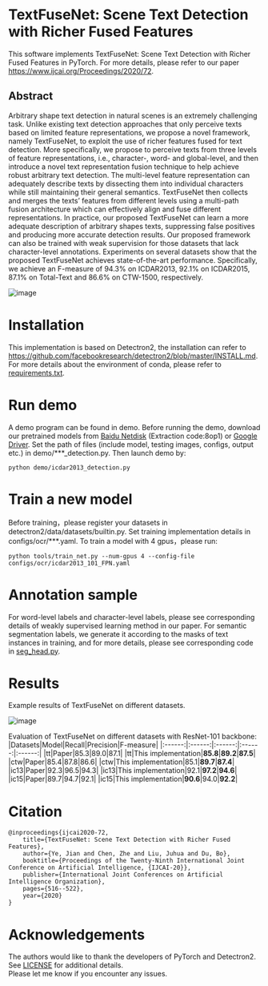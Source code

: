 # TextFuseNet: Scene Text Detection with Richer Fused Features
This software implements TextFuseNet: Scene Text Detection with Richer Fused Features in PyTorch. For more details, please refer to our paper https://www.ijcai.org/Proceedings/2020/72.

## Abstract
Arbitrary shape text detection in natural scenes is an extremely challenging task. Unlike existing text detection approaches that only perceive texts based on limited feature representations, we propose a novel framework, namely TextFuseNet, to exploit the use of richer features fused for text detection. More specifically, we propose to perceive texts from three levels of feature representations, i.e., character-, word- and global-level, and then introduce a novel text representation fusion technique to help achieve robust arbitrary text detection. The multi-level feature representation can adequately describe texts by dissecting them into individual characters while still maintaining their general semantics. TextFuseNet then collects and merges the texts’ features from different levels using a multi-path fusion architecture which can effectively align and fuse different representations. In practice, our proposed TextFuseNet can learn a more adequate description of arbitrary shapes texts, suppressing false positives and producing more accurate detection results. Our proposed framework can also be trained with weak supervision for those datasets that lack character-level annotations. Experiments on several datasets show that the proposed TextFuseNet achieves state-of-the-art performance. Specifically, we achieve an F-measure of 94.3% on ICDAR2013, 92.1% on ICDAR2015, 87.1% on Total-Text and 86.6% on CTW-1500, respectively.

![image](https://github.com/ying09/TextFuseNet.pytorch/blob/master/TextFuseNet.jpg)

# Installation
This implementation is based on Detectron2, the installation can refer to https://github.com/facebookresearch/detectron2/blob/master/INSTALL.md.
For more details about the environment of conda, please refer to [requirements.txt](https://github.com/ying09/TextFuseNet/blob/master/requirements.txt).

# Run demo
A demo program can be found in demo. Before running the demo, download our pretrained models from [Baidu Netdisk](https://pan.baidu.com/s/1wSjZPRh3SL1rpNMtZSHodQ) (Extraction code:8op1) or [Google Driver](https://drive.google.com/drive/folders/18Ll-3bAmi4CR2eGTuM-j6fkMrSAaBV4Z?usp=sharing). Set the path of files (include model, testing images, configs, output etc.) in demo/***_detection.py.  Then launch demo by:
    
    python demo/icdar2013_detection.py

# Train a new model
Before training，please register your datasets in detectron2/data/datasets/builtin.py. Set training implementation details in configs/ocr/***.yaml.  To train a model with 4 gpus，please run:

    python tools/train_net.py --num-gpus 4 --config-file configs/ocr/icdar2013_101_FPN.yaml

# Annotation sample
For word-level labels and character-level labels, please see corresponding details of weakly supervised learning method in our paper. 
For semantic segmentation labels, we generate it according to the masks of text instances in training, and for more details, please see corresponding code in [seg_head.py](https://github.com/ying09/TextFuseNet/blob/master/detectron2/modeling/roi_heads/seg_head.py).

# Results
Example results of TextFuseNet on different datasets.

![image](https://github.com/ying09/TextFuseNet/blob/master/example_results.png)

Evaluation of TextFuseNet on different datasets with ResNet-101 backbone:
|Datasets|Model|Recall|Precision|F-measure|
|:------:|:------:|:------:|:------:|:------:|
|tt|Paper|85.3|89.0|87.1|
|tt|This implementation|__85.8__|__89.2__|__87.5__|
|ctw|Paper|85.4|87.8|86.6|
|ctw|This implementation|85.1|__89.7__|__87.4__|
|ic13|Paper|92.3|96.5|94.3|
|ic13|This implementation|92.1|__97.2__|__94.6__|
|ic15|Paper|89.7|94.7|92.1|
|ic15|This implementation|__90.6__|94.0|__92.2__|

# Citation
    @inproceedings{ijcai2020-72,  
        title={TextFuseNet: Scene Text Detection with Richer Fused Features},  
        author={Ye, Jian and Chen, Zhe and Liu, Juhua and Du, Bo},   
        booktitle={Proceedings of the Twenty-Ninth International Joint Conference on Artificial Intelligence, {IJCAI-20}},     
        publisher={International Joint Conferences on Artificial Intelligence Organization},     
        pages={516--522},     
        year={2020}     
    }

# Acknowledgements
The authors would like to thank the developers of PyTorch and Detectron2. See [LICENSE](https://github.com/ying09/TextFuseNet/blob/master/LICENSE) for additional details.  
Please let me know if you encounter any issues.
